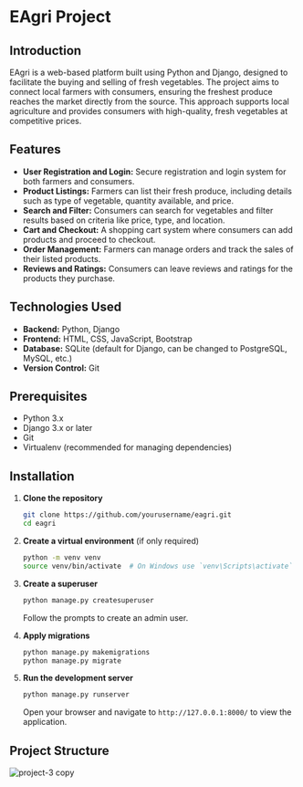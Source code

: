 # EAgri Project

## Introduction
EAgri is a web-based platform built using Python and Django, designed to facilitate the buying and selling of fresh vegetables. The project aims to connect local farmers with consumers, ensuring the freshest produce reaches the market directly from the source. This approach supports local agriculture and provides consumers with high-quality, fresh vegetables at competitive prices.

## Features
- **User Registration and Login:** Secure registration and login system for both farmers and consumers.
- **Product Listings:** Farmers can list their fresh produce, including details such as type of vegetable, quantity available, and price.
- **Search and Filter:** Consumers can search for vegetables and filter results based on criteria like price, type, and location.
- **Cart and Checkout:** A shopping cart system where consumers can add products and proceed to checkout.
- **Order Management:** Farmers can manage orders and track the sales of their listed products.
- **Reviews and Ratings:** Consumers can leave reviews and ratings for the products they purchase.

## Technologies Used
- **Backend:** Python, Django
- **Frontend:** HTML, CSS, JavaScript, Bootstrap
- **Database:** SQLite (default for Django, can be changed to PostgreSQL, MySQL, etc.)
- **Version Control:** Git

## Prerequisites
- Python 3.x
- Django 3.x or later
- Git
- Virtualenv (recommended for managing dependencies)

## Installation

1. **Clone the repository**
    ```bash
    git clone https://github.com/yourusername/eagri.git
    cd eagri
    ```

2. **Create a virtual environment** (if only required)
    ```bash
    python -m venv venv
    source venv/bin/activate  # On Windows use `venv\Scripts\activate`
    ```

3. **Create a superuser**
    ```bash
    python manage.py createsuperuser
    ```
    Follow the prompts to create an admin user.

4. **Apply migrations**
    ```bash
    python manage.py makemigrations
    python manage.py migrate
    ```

5. **Run the development server**
    ```bash
    python manage.py runserver
    ```
    Open your browser and navigate to `http://127.0.0.1:8000/` to view the application.

## Project Structure

![project-3 copy](https://github.com/dobariyaJay05/EAgri-Shop/assets/155874428/46867b9d-11cf-4312-bb99-3f83e64f3c4c)

